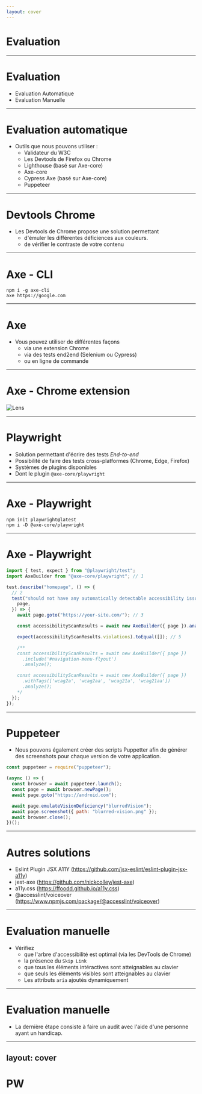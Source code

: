 ```yaml
---
layout: cover
---
```


# Evaluation

---

# Evaluation

- Evaluation Automatique
- Evaluation Manuelle

---

# Evaluation automatique

- Outils que nous pouvons utiliser :
  - Validateur du W3C
  - Les Devtools de Firefox ou Chrome
  - Lighthouse (basé sur Axe-core)
  - Axe-core
  - Cypress Axe (basé sur Axe-core)
  - Puppeteer

---

# Devtools Chrome

- Les Devtools de Chrome propose une solution permettant
  - d'émuler les différentes déficiences aux couleurs.
  - de vérifier le contraste de votre contenu

---

# Axe - CLI

```shell
npm i -g axe-cli
axe https://google.com
```

---

# Axe

- Vous pouvez utiliser de différentes façons
  - via une extension Chrome
  - via des tests end2end (Selenium ou Cypress)
  - ou en ligne de commande

---

# Axe - Chrome extension

![Lens](/images/a11y/axe-screenshot.png)

---

# Playwright

- Solution permettant d'écrire des tests _End-to-end_
- Possibilité de faire des tests cross-platformes (Chrome, Edge, Firefox)
- Systèmes de plugins disponibles
- Dont le plugin `@axe-core/playwright`

---

# Axe - Playwright

```shell
npm init playwright@latest
npm i -D @axe-core/playwright
```

---

# Axe - Playwright

```javascript
import { test, expect } from "@playwright/test";
import AxeBuilder from "@axe-core/playwright"; // 1

test.describe("homepage", () => {
  // 2
  test("should not have any automatically detectable accessibility issues", async ({
    page,
  }) => {
    await page.goto("https://your-site.com/"); // 3

    const accessibilityScanResults = await new AxeBuilder({ page }).analyze(); // 4

    expect(accessibilityScanResults.violations).toEqual([]); // 5

    /**
    const accessibilityScanResults = await new AxeBuilder({ page })
      .include('#navigation-menu-flyout')
      .analyze();

    const accessibilityScanResults = await new AxeBuilder({ page })
      .withTags(['wcag2a', 'wcag2aa', 'wcag21a', 'wcag21aa'])
      .analyze();
    */
  });
});
```

---

# Puppeteer

- Nous pouvons également créer des scripts Puppetter afin de générer des screenshots pour chaque version de votre application.

```javascript
const puppeteer = require("puppeteer");

(async () => {
  const browser = await puppeteer.launch();
  const page = await browser.newPage();
  await page.goto("https://android.com");

  await page.emulateVisionDeficiency("blurredVision");
  await page.screenshot({ path: "blurred-vision.png" });
  await browser.close();
})();
```

---

# Autres solutions

- Eslint Plugin JSX A11Y (https://github.com/jsx-eslint/eslint-plugin-jsx-a11y)
- jest-axe (https://github.com/nickcolley/jest-axe)
- a11y.css (https://ffoodd.github.io/a11y.css)
- @accesslint/voiceover (https://www.npmjs.com/package/@accesslint/voiceover)

---

# Evaluation manuelle

- Vérifiez
  - que l'arbre d'accessibilité est optimal (via les DevTools de Chrome)
  - la présence du `Skip Link`
  - que tous les éléments intéractives sont atteignables au clavier
  - que seuls les éléments visibles sont atteignables au clavier
  - Les attributs `aria` ajoutés dynamiquement

---

# Evaluation manuelle

- La dernière étape consiste à faire un audit avec l'aide d'une personne ayant un handicap.

---

## layout: cover

# PW
